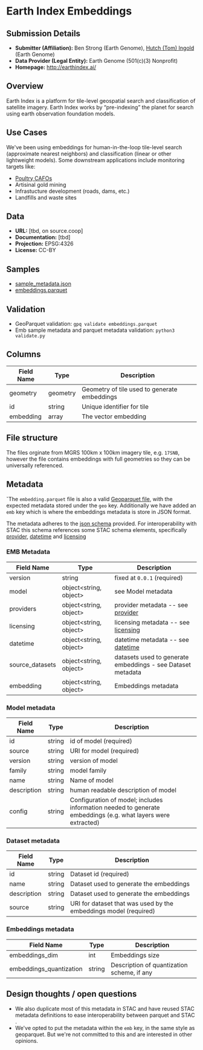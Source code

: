# Earth Index Embeddings

## Submission Details

- **Submitter (Affiliation):** Ben Strong (Earth Genome), [Hutch (Tom) Ingold](https://github.com/tingold) (Earth Genome)
- **Data Provider (Legal Entity):** Earth Genome (501(c)(3) Nonprofit)
- **Homepage:** http://earthindex.ai/

## Overview
Earth Index is a platform for tile-level geospatial search and classification of satellite imagery. Earth Index works by “pre-indexing” the planet for search using earth observation foundation models.

## Use Cases
We've been using embeddings for human-in-the-loop tile-level search (approximate nearest neighbors) and classification (linear or other lightweight models). Some downstream applications include monitoring targets like:
- [Poultry CAFOs](https://medium.com/earthrisemedia/finding-5-billion-chickens-with-human-in-the-loop-ai-model-tuning-via-earth-index-1d3f5cc89aec)
- Artisinal gold mining
- Infrastucture development (roads, dams, etc.)
- Landfills and waste sites

## Data
- **URL:** [tbd, on source.coop]
- **Documentation:** [tbd]
- **Projection:** EPSG:4326
- **License:** CC-BY

## Samples
- [sample_metadata.json](./sample_metadata.json)
- [embeddings.parquet](./embeddings.parquet)

## Validation
- GeoParquet validation: `gpq validate embeddings.parquet`
- Emb sample metadata and parquet metadata validation: `python3 validate.py`

## Columns
| Field Name | Type | Description |
|------------| ---- | ----------- |
| geometry   | geometry |Geometry of tile used to generate embeddings |
| id         | string | Unique identifier for tile |
| embedding  | array<float> | The vector embedding |

## File structure
The files orginate from MGRS 100km x 100km imagery tile, e.g. `17SNB`, however the file contains embeddings with full geometries
so they can be universally referenced. 

## Metadata
ˇThe `embedding.parquet` file is also a valid  [Geoparquet file](https://github.com/opengeospatial/geoparquet/blob/main/format-specs/geoparquet.md), with the expected metadata stored under the `geo` key. 
Additionally we have added an `emb` key which is where the embeddings metadata is store in JSON format. 

The metadata adheres to the [json schema](./schema.json) provided. For interoperability with STAC this schema references
some STAC schema elements, specifically [provider](https://schemas.stacspec.org/v1.0.0/item-spec/json-schema/provider.json), 
      [datetime](https://schemas.stacspec.org/v1.0.0/item-spec/json-schema/datetime.json)
and [licensing](https://schemas.stacspec.org/v1.0.0/item-spec/json-schema/licensing.json) 

### EMB Metadata

| Field Name      | Type                   | Description                                                           |
|-----------------|------------------------|-----------------------------------------------------------------------|
| version         | string                 | fixed at `0.0.1`  (required)                                          |
| model           | object<string, object> | see Model metadata                                                    |
| providers       | object<string, object> | provider metadata -- see [provider](https://schemas.stacspec.org/v1.0.0/item-spec/json-schema/provider.json) | 
| licensing       | object<string, object> | licensing metadata -- see [licensing](https://schemas.stacspec.org/v1.0.0/item-spec/json-schema/licensing.json)  |   
| datetime        | object<string, object> | datetime metadata -- see [datetime](https://schemas.stacspec.org/v1.0.0/item-spec/json-schema/datetime.json) |
| source_datasets | object<string, object> | datasets used to generate embeddings - see Dataset metadata |
| embedding       | object<string, object> | Embeddings metadata                                                   |



### Model metadata
| Field Name  | Type | Description                         |
|-------------| ---- |-------------------------------------|
| id          | string | id of model (required)              |
| source      | string | URI for model  (required)           |
| version     | string | version of model                    |
| family      | string | model family                        |
| name        | string | Name of model                       |
| description | string | human readable description of model |
| config      | string | Configuration of model; includes information needed to generate embeddings (e.g. what layers were extracted) |

### Dataset metadata
| Field Name  | Type | Description                                                      |
|-------------| ---- |------------------------------------------------------------------|
| id          | string | Dataset id (required)                                            |
| name        | string | Dataset used to generate the embeddings                          | 
| description | string | Dataset used to generate the embeddings                          | 
| source      | string | URI for dataset that was used by the embeddings model (required) |

### Embeddings metadata
| Field Name | Type | Description |
| ---------- | ---- | ----------- |
| embeddings_dim | int | Embeddings size |
| embeddings_quantization | string | Description of quantization scheme, if any |

## Design thoughts / open questions
- We also duplicate most of this metadata in STAC and have reused STAC metadata definitions to ease interoperability between parquet and STAC .
- We've opted to put the metadata within the `emb` key, in the same style as geoparquet. But we're not committed to this and are interested in other opinions.


